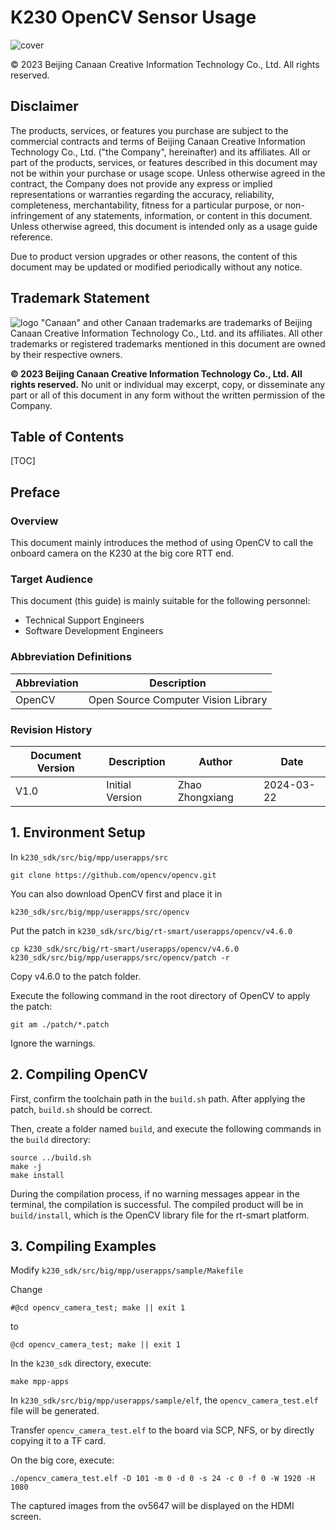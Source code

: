# K230 OpenCV Sensor Usage

![cover](../../../../zh/images/canaan-cover.png)

© 2023 Beijing Canaan Creative Information Technology Co., Ltd. All rights reserved.

<div style="page-break-after:always"></div>

## Disclaimer

The products, services, or features you purchase are subject to the commercial contracts and terms of Beijing Canaan Creative Information Technology Co., Ltd. ("the Company", hereinafter) and its affiliates. All or part of the products, services, or features described in this document may not be within your purchase or usage scope. Unless otherwise agreed in the contract, the Company does not provide any express or implied representations or warranties regarding the accuracy, reliability, completeness, merchantability, fitness for a particular purpose, or non-infringement of any statements, information, or content in this document. Unless otherwise agreed, this document is intended only as a usage guide reference.

Due to product version upgrades or other reasons, the content of this document may be updated or modified periodically without any notice.

## Trademark Statement

![logo](../../../../zh/images/logo.png) "Canaan" and other Canaan trademarks are trademarks of Beijing Canaan Creative Information Technology Co., Ltd. and its affiliates. All other trademarks or registered trademarks mentioned in this document are owned by their respective owners.

**© 2023 Beijing Canaan Creative Information Technology Co., Ltd. All rights reserved.**
No unit or individual may excerpt, copy, or disseminate any part or all of this document in any form without the written permission of the Company.

<div style="page-break-after:always"></div>

## Table of Contents

[TOC]

## Preface

### Overview

This document mainly introduces the method of using OpenCV to call the onboard camera on the K230 at the big core RTT end.

### Target Audience

This document (this guide) is mainly suitable for the following personnel:

- Technical Support Engineers
- Software Development Engineers

### Abbreviation Definitions

| Abbreviation | Description                                       |
|--------------|---------------------------------------------------|
| OpenCV       | Open Source Computer Vision Library               |

### Revision History

| Document Version | Description | Author | Date       |
|------------------|-------------|--------|------------|
| V1.0             | Initial Version | Zhao Zhongxiang | 2024-03-22 |

## 1. Environment Setup

In `k230_sdk/src/big/mpp/userapps/src`

```shell
git clone https://github.com/opencv/opencv.git
```

You can also download OpenCV first and place it in

`k230_sdk/src/big/mpp/userapps/src/opencv`

Put the patch in `k230_sdk/src/big/rt-smart/userapps/opencv/v4.6.0`

```shell
cp k230_sdk/src/big/rt-smart/userapps/opencv/v4.6.0 k230_sdk/src/big/mpp/userapps/src/opencv/patch -r
```

Copy v4.6.0 to the patch folder.

Execute the following command in the root directory of OpenCV to apply the patch:

```shell
git am ./patch/*.patch
```

Ignore the warnings.

## 2. Compiling OpenCV

First, confirm the toolchain path in the `build.sh` path. After applying the patch, `build.sh` should be correct.

Then, create a folder named `build`, and execute the following commands in the `build` directory:

```shell
source ../build.sh
make -j
make install
```

During the compilation process, if no warning messages appear in the terminal, the compilation is successful. The compiled product will be in `build/install`, which is the OpenCV library file for the rt-smart platform.

## 3. Compiling Examples

Modify `k230_sdk/src/big/mpp/userapps/sample/Makefile`

Change

```shell
#@cd opencv_camera_test; make || exit 1
```

to

```shell
@cd opencv_camera_test; make || exit 1
```

In the `k230_sdk` directory, execute:

```shell
make mpp-apps
```

In `k230_sdk/src/big/mpp/userapps/sample/elf`, the `opencv_camera_test.elf` file will be generated.

Transfer `opencv_camera_test.elf` to the board via SCP, NFS, or by directly copying it to a TF card.

On the big core, execute:

```shell
./opencv_camera_test.elf -D 101 -m 0 -d 0 -s 24 -c 0 -f 0 -W 1920 -H 1080
```

The captured images from the ov5647 will be displayed on the HDMI screen.
